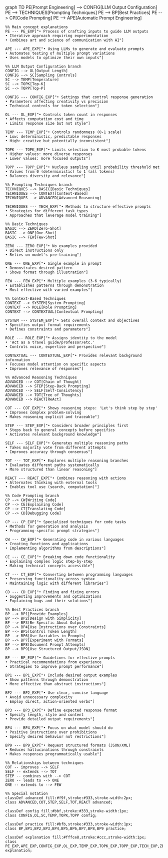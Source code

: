 graph TD
    PE[Prompt Engineering] --> CONFIG[LLM Output Configuration]
    PE --> TECHNIQUES[Prompting Techniques]
    PE --> BP[Best Practices]
    PE --> CP[Code Prompting]
    PE --> APE[Automatic Prompt Engineering]
    
    %% Main concept explanations
    PE --- PE_EXP["• Process of crafting inputs to guide LLM outputs
    • Iterative approach requiring experimentation
    • Combines art and science of communication with AI"]
    
    APE --- APE_EXP["• Using LLMs to generate and evaluate prompts
    • Automates testing of multiple prompt variations
    • Uses models to optimize their own inputs"]
    
    %% LLM Output Configuration branch
    CONFIG --> OL[Output Length]
    CONFIG --> SC[Sampling Controls]
    SC --> TEMP[Temperature]
    SC --> TOPK[Top-K]
    SC --> TOPP[Top-P]
    
    CONFIG --- CONFIG_EXP["• Settings that control response generation
    • Parameters affecting creativity vs precision
    • Technical controls for token selection"]
    
    OL --- OL_EXP["• Controls token count in responses
    • Affects computation cost and time
    • Limits response size but not style"]
    
    TEMP --- TEMP_EXP["• Controls randomness (0-1 scale)
    • Low: deterministic, predictable responses
    • High: creative but potentially inconsistent"]
    
    TOPK --- TOPK_EXP["• Limits selection to K most probable tokens
    • Higher values: more diverse responses
    • Lower values: more focused outputs"]
    
    TOPP --- TOPP_EXP["• Nucleus sampling until probability threshold met
    • Values from 0 (deterministic) to 1 (all tokens)
    • Balances diversity and relevance"]
    
    %% Prompting Techniques branch
    TECHNIQUES --> BASIC[Basic Techniques]
    TECHNIQUES --> CONTEXT[Context-Based]
    TECHNIQUES --> ADVANCED[Advanced Reasoning]
    
    TECHNIQUES --- TECH_EXP["• Methods to structure effective prompts
    • Strategies for different task types
    • Approaches that leverage model training"]
    
    %% Basic Techniques
    BASIC --> ZERO[Zero-Shot]
    BASIC --> ONE[One-Shot]
    BASIC --> FEW[Few-Shot]
    
    ZERO --- ZERO_EXP["• No examples provided
    • Direct instructions only
    • Relies on model's pre-training"]
    
    ONE --- ONE_EXP["• Single example in prompt
    • Demonstrates desired pattern
    • Shows format through illustration"]
    
    FEW --- FEW_EXP["• Multiple examples (3-6 typically)
    • Establishes patterns through demonstration
    • Most effective with varied examples"]
    
    %% Context-Based Techniques
    CONTEXT --> SYSTEM[System Prompting]
    CONTEXT --> ROLE[Role Prompting]
    CONTEXT --> CONTEXTUAL[Contextual Prompting]
    
    SYSTEM --- SYSTEM_EXP["• Sets overall context and objectives
    • Specifies output format requirements
    • Defines constraints and parameters"]
    
    ROLE --- ROLE_EXP["• Assigns identity to the model
    • 'Act as a travel guide/professor/etc.'
    • Controls voice, expertise and perspective"]
    
    CONTEXTUAL --- CONTEXTUAL_EXP["• Provides relevant background information
    • Focuses model attention on specific aspects
    • Improves relevance of responses"]
    
    %% Advanced Reasoning Techniques
    ADVANCED --> COT[Chain of Thought]
    ADVANCED --> STEP[Step-Back Prompting]
    ADVANCED --> SELF[Self-Consistency]
    ADVANCED --> TOT[Tree of Thoughts]
    ADVANCED --> REACT[ReAct]
    
    COT --- COT_EXP["• Shows reasoning steps: 'Let's think step by step'
    • Improves complex problem-solving
    • Makes reasoning explicit and traceable"]
    
    STEP --- STEP_EXP["• Considers broader principles first
    • Steps back to general concepts before specifics
    • Activates relevant background knowledge"]
    
    SELF --- SELF_EXP["• Generates multiple reasoning paths
    • Takes majority vote from different attempts
    • Improves accuracy through consensus"]
    
    TOT --- TOT_EXP["• Explores multiple reasoning branches
    • Evaluates different paths systematically
    • More structured than linear reasoning"]
    
    REACT --- REACT_EXP["• Combines reasoning with actions
    • Alternates thinking with external tools
    • Enables tool use (search, computation)"]
    
    %% Code Prompting branch
    CP --> CW[Writing Code]
    CP --> CE[Explaining Code]
    CP --> CT[Translating Code]
    CP --> CD[Debugging Code]
    
    CP --- CP_EXP["• Specialized techniques for code tasks
    • Methods for generation and analysis
    • Programming-specific prompt strategies"]
    
    CW --- CW_EXP["• Generating code in various languages
    • Creating functions and applications
    • Implementing algorithms from descriptions"]
    
    CE --- CE_EXP["• Breaking down code functionality
    • Explaining complex logic step-by-step
    • Making technical concepts accessible"]
    
    CT --- CT_EXP["• Converting between programming languages
    • Preserving functionality across syntax
    • Maintaining logic with different libraries"]
    
    CD --- CD_EXP["• Finding and fixing errors
    • Suggesting improvements and optimizations
    • Explaining bugs and their solutions"]
    
    %% Best Practices branch
    BP --> BP1[Provide Examples]
    BP --> BP2[Design with Simplicity]
    BP --> BP3[Be Specific About Output]
    BP --> BP4[Use Instructions over Constraints]
    BP --> BP5[Control Token Length]
    BP --> BP6[Use Variables in Prompts]
    BP --> BP7[Experiment with Formats]
    BP --> BP8[Document Prompt Attempts]
    BP --> BP9[Use Structured Output/JSON]
    
    BP --- BP_EXP["• Guidelines for effective prompts
    • Practical recommendations from experience
    • Strategies to improve prompt performance"]
    
    BP1 --- BP1_EXP["• Include desired output examples
    • Show patterns through demonstration
    • More effective than abstract instructions"]
    
    BP2 --- BP2_EXP["• Use clear, concise language
    • Avoid unnecessary complexity
    • Employ direct, action-oriented verbs"]
    
    BP3 --- BP3_EXP["• Define expected response format
    • Specify length, style and content
    • Provide detailed output requirements"]
    
    BP4 --- BP4_EXP["• Focus on what model should do
    • Positive instructions over prohibitions
    • Specify desired behavior not restrictions"]
    
    BP9 --- BP9_EXP["• Request structured formats (JSON/XML)
    • Reduces hallucinations through constraints
    • Makes responses programmatically usable"]
    
    %% Relationships between techniques
    COT -- improves --> SELF
    SELF -- extends --> TOT
    STEP -- combines with --> COT
    ZERO -- leads to --> ONE
    ONE -- extends to --> FEW
    
    %% Special notation
    classDef advanced fill:#f9f,stroke:#333,stroke-width:2px;
    class ADVANCED,COT,STEP,SELF,TOT,REACT advanced;
    
    classDef config fill:#bbf,stroke:#333,stroke-width:1px;
    class CONFIG,OL,SC,TEMP,TOPK,TOPP config;
    
    classDef practice fill:#bfb,stroke:#333,stroke-width:1px;
    class BP,BP1,BP2,BP3,BP4,BP5,BP6,BP7,BP8,BP9 practice;
    
    classDef explanation fill:#fffce8,stroke:#ccc,stroke-width:1px;
    class PE_EXP,APE_EXP,CONFIG_EXP,OL_EXP,TEMP_EXP,TOPK_EXP,TOPP_EXP,TECH_EXP,ZERO_EXP,ONE_EXP,FEW_EXP,SYSTEM_EXP,ROLE_EXP,CONTEXTUAL_EXP,COT_EXP,STEP_EXP,SELF_EXP,TOT_EXP,REACT_EXP,CP_EXP,CW_EXP,CE_EXP,CT_EXP,CD_EXP,BP_EXP,BP1_EXP,BP2_EXP,BP3_EXP,BP4_EXP,BP9_EXP explanation;